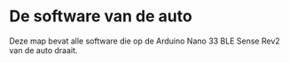 # De software van de auto

Deze map bevat alle software die op de Arduino Nano 33 BLE Sense Rev2 van de auto draait.

